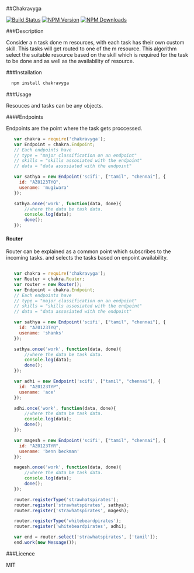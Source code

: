 ##Chakravyga

[![Build Status](https://travis-ci.org/plasmashadow/chakravyuga.svg?branch=master)](https://travis-ci.org/plasmashadow/chakravyuga)
[![NPM Version](http://img.shields.io/npm/v/chakravyga.svg?style=flat)](https://www.npmjs.org/package/chakravyga)
[![NPM Downloads](https://img.shields.io/npm/dm/chakravyga.svg?style=flat)](https://www.npmjs.org/package/chakravyga)

###Description

Consider a n task done m resources,  with each task has their own custom skill. This tasks
will get routed to one of the m resource. This algorithm select the suitable resource based on the skill which is required for the task to be done and as well as the availability of resource.


###Installation

```javascript
  npm install chakravyga
```

###Usage

Resouces and tasks can be any objects.

####Endpoints

Endpoints are the point where the task gets proccessed.

```javascript
   var chakra = require('chakravyga');
   var Endpoint = chakra.Endpoint;
   // Each endpoints have
   // type = "major classification on an endpoint"
   // skills = "skills assosiated with the endpoint"
   // data = "data assosiated with the endpoint"

   var sathya = new Endpoint('scifi', ["tamil", "chennai"], {
     id: "AZ0123TYQ",
     usename: 'mugiwara'
   });

   sathya.once('work', function(data, done){
       //where the data be task data.
       console.log(data);
       done();
   });

```

#### Router

Router can be explained as a common point which subscribes to the incoming tasks.
and selects the tasks based on enpoint availability.

```javascript

   var chakra = require('chakravyga');
   var Router = chakra.Router;
   var router = new Router();
   var Endpoint = chakra.Endpoint;
   // Each endpoints have
   // type = "major classification on an endpoint"
   // skills = "skills assosiated with the endpoint"
   // data = "data assosiated with the endpoint"

   var sathya = new Endpoint('scifi', ["tamil", "chennai"], {
     id: "AZ0123TYQ",
     usename: 'shanks'
   });

   sathya.once('work', function(data, done){
       //where the data be task data.
       console.log(data);
       done();
   });

   var adhi = new Endpoint('scifi', ["tamil", "chennai"], {
     id: "AZ0123TYP",
     usename: 'ace'
   });

   adhi.once('work', function(data, done){
       //where the data be task data.
       console.log(data);
       done();
   });

   var magesh = new Endpoint('scifi', ["tamil", "chennai"], {
     id: "AZ0123TYR",
     usename: 'benn beckman'
   });

   magesh.once('work', function(data, done){
       //where the data be task data.
       console.log(data);
       done();
   });

   router.registerType('strawhatspirates');
   router.register('strawhatspirates', sathya);
   router.register('strawhatspirates', magesh);

   router.registerType('whitebeardpirates');
   router.register('whitebeardpirates', adhi);

   var end = router.select('strawhatspirates', ['tamil']);
   end.work(new Message());

```


###Licence

MIT
